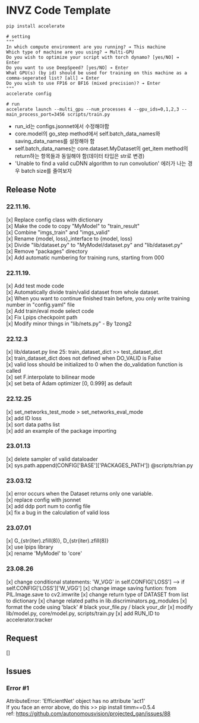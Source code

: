 # INVZ Code Template

```
pip install accelerate 

# setting
"""
In which compute environment are you running? ➔ This machine
Which type of machine are you using? ➔ Multi-GPU
Do you wish to optimize your script with torch dynamo? [yes/NO] ➔ Enter
Do you want to use DeepSpeed? [yes/NO] ➔ Enter
What GPU(s) (by id) should be used for training on this machine as a comma-seperated list? [all] ➔ Enter
Do you wish to use FP16 or BF16 (mixed precision)? ➔ Enter
"""
accelerate config

# run
accelerate launch --multi_gpu --num_processes 4 --gpu_ids=0,1,2,3 --main_process_port=3456 scripts/train.py
```
- run_id는 configs.jsonnet에서 수정해야함 
- core.model의 go_step method에서 self.batch_data_names와 saving_data_names를 설정해야 함
- self.batch_data_names는 core.dataset.MyDataset의 get_item method의 return하는 항목들과 동일해야 함(데이터 타입은 str로 변경)
- 'Unable to find a valid cuDNN algorithm to run convolution' 에러가 나는 경우 batch size를 줄여보자

## Release Note

### 22.11.16.
[x] Replace config class with dictionary  
[x] Make the code to copy "MyModel" to "train_result"  
[x] Combine "imgs_train" and "imgs_valid"  
[x] Rename {model, loss}_interface to {model, loss}  
[x] Divide "lib/dataset.py" to "MyModel/dataset.py" and "lib/dataset.py"  
[x] Remove "packages" directory  
[x] Add automatic numbering for training runs, starting from 000


### 22.11.19.
[x] Add test mode code  
[x] Automatically divide train/valid dataset from whole dataset.   
[x] When you want to continue finished train before, you only write training number in "config.yaml" file    
[x] Add train/eval mode select code  
[x] Fix Lpips checkpoint path  
[x] Modify minor things in "lib/nets.py" - By 1zong2

### 22.12.3

[x] lib/dataset.py line 25: train_dataset_dict >> test_dataset_dict  
[x] train_dataset_dict does not defined when DO_VALID is False  
[x] valid loss should be initialized to 0 when the do_validation function is called  
[x] set F.interpolate to bilinear mode  
[x] set beta of Adam optimizer [0, 0.999] as default  

### 22.12.25

[x] set_networks_test_mode > set_networks_eval_mode  
[x] add ID loss  
[x] sort data paths list  
[x] add an example of the package importing

### 23.01.13
[x] delete sampler of valid dataloader   
[x] sys.path.append(CONFIG['BASE']['PACKAGES_PATH']) @scripts/trian.py 

### 23.03.12  
[x] error occurs when the Dataset returns only one variable.     
[x] replace config with jsonnet  
[x] add ddp port num to config file  
[x] fix a bug in the calculation of valid loss  

### 23.07.01  
[x] G_{str(iter).zfill(8)}, D_{str(iter).zfill(8)}    
[x] use lpips library    
[x] rename 'MyModel' to 'core'    

### 23.08.26  
[x] change conditional statements: 'W_VGG' in self.CONFIG['LOSS'] --> if self.CONFIG['LOSS']['W_VGG'] 
[x] change image saving funtion: from PIL.Image.save to cv2.imwrite
[x] change return type of DATASET from list to dictionary 
[x] change related paths in lib.discriminators.pg_modules
[x] format the code using 'black' # black your_file.py / black your_dir
[x] modify lib/model.py, core/model.py, scripts/train.py
[x] add RUN_ID to accelerator.tracker

## Request   
[]  
  
## Issues
### Error #1
AttributeError: 'EfficientNet' object has no attribute 'act1'   
If you face an error above, do this >> pip install timm==0.5.4     
ref: https://github.com/autonomousvision/projected_gan/issues/88    
